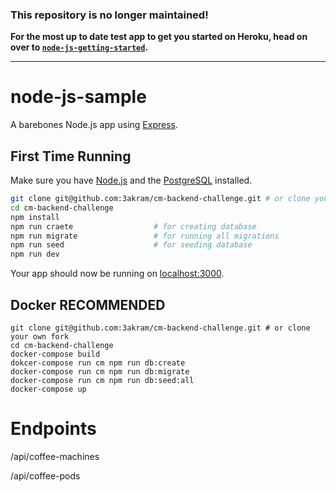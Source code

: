 ### This repository is no longer maintained!

**For the most up to date test app to get you started on Heroku, head on over to [`node-js-getting-started`](https://github.com/heroku/node-js-getting-started).**

---

# node-js-sample

A barebones Node.js app using [Express](http://expressjs.com/).

## First Time Running

Make sure you have [Node.js](http://nodejs.org/) and the [PostgreSQL](https://www.postgresql.org/) installed.

```sh
git clone git@github.com:3akram/cm-backend-challenge.git # or clone your own fork
cd cm-backend-challenge
npm install
npm run craete                  # for creating database
npm run migrate                 # for running all migrations
npm run seed                    # for seeding database
npm run dev
```

Your app should now be running on [localhost:3000](http://localhost:5000/).

## Docker RECOMMENDED

```
git clone git@github.com:3akram/cm-backend-challenge.git # or clone your own fork
cd cm-backend-challenge
docker-compose build
dokcer-compose run cm npm run db:create
docker-compose run cm npm run db:migrate
docker-compose run cm npm run db:seed:all
docker-compose up
```


# Endpoints

/api/coffee-machines

/api/coffee-pods






